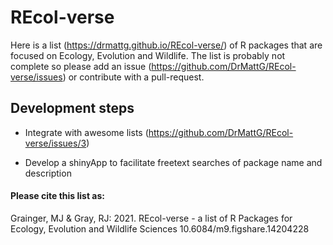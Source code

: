 # REcol-verse
Here is a list (https://drmattg.github.io/REcol-verse/) of R packages that are focused on Ecology, Evolution and Wildlife. The list is probably not complete so please add an issue (https://github.com/DrMattG/REcol-verse/issues) or contribute with a pull-request. 

## Development steps
* Integrate with awesome lists (https://github.com/DrMattG/REcol-verse/issues/3)

* Develop a shinyApp to facilitate freetext searches of package name and description

#### Please cite this list as: 
Grainger, MJ & Gray, RJ: 2021. REcol-verse - a list of R Packages for Ecology, Evolution and Wildlife Sciences 10.6084/m9.figshare.14204228
